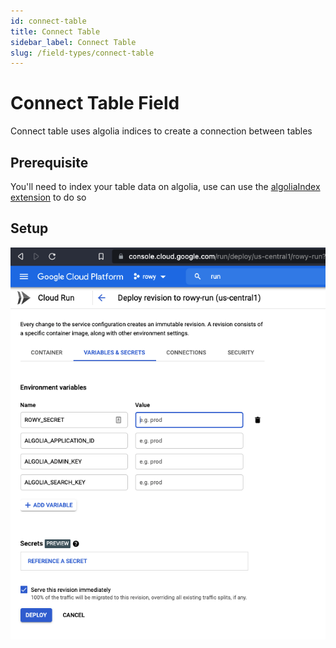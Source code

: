 ```yaml
---
id: connect-table
title: Connect Table
sidebar_label: Connect Table
slug: /field-types/connect-table
---
```


# Connect Table Field

Connect table uses algolia indices to create a connection between tables

## Prerequisite 

You'll need to index your table data on algolia, use can use the [algoliaIndex extension](../extensions/algolia-index) to do so

## Setup

![Environment Variables](envVars.png)


